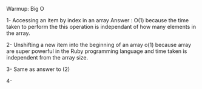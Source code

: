 Warmup: Big O

1- Accessing an item by index in an array
Answer : O(1) because the time taken to perform the this operation is independant of how many elements in the array.

2- Unshifting a new item into the beginning of an array
o(1) because array are super powerful in the Ruby programming language and time taken is independent from the array size.

3- Same as answer to (2)

4- 